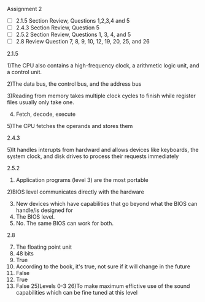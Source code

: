Assignment 2

- [ ] 2.1.5 Section Review, Questions 1,2,3,4 and 5
- [ ] 2.4.3 Section Review, Question 5
- [ ] 2.5.2 Section Review, Questions 1, 3, 4, and 5
- [ ] 2.8 Review Question 7, 8, 9, 10, 12, 19, 20, 25, and 26

2.1.5

1)The CPU also contains a high-frequency clock, a arithmetic logic unit, and a control unit.

2)The data bus, the control bus, and the address bus

3)Reading from memory takes multiple clock cycles to finish while register files usually only take one.

4) Fetch, decode, execute

5)The CPU fetches the operands and stores them

2.4.3

5)It handles interupts from hardward and allows devices like keyboards, the system clock, and disk drives to process their requests immediately

2.5.2

1) Application programs (level 3) are the most portable

2)BIOS level communicates directly with the hardware

3) New devices which have capabilities that go beyond what the BIOS can handle/is designed for
4) The BIOS level.
5) No. The same BIOS can work for both. 


2.8

7) The floating point unit
8) 48 bits
9) True
10) According to the book, it's true, not sure if it will change in the future
12) False
19) True
20) False
25)Levels 0-3
26)To make maximum effictive use of the sound capabilities which can be fine tuned at this level
